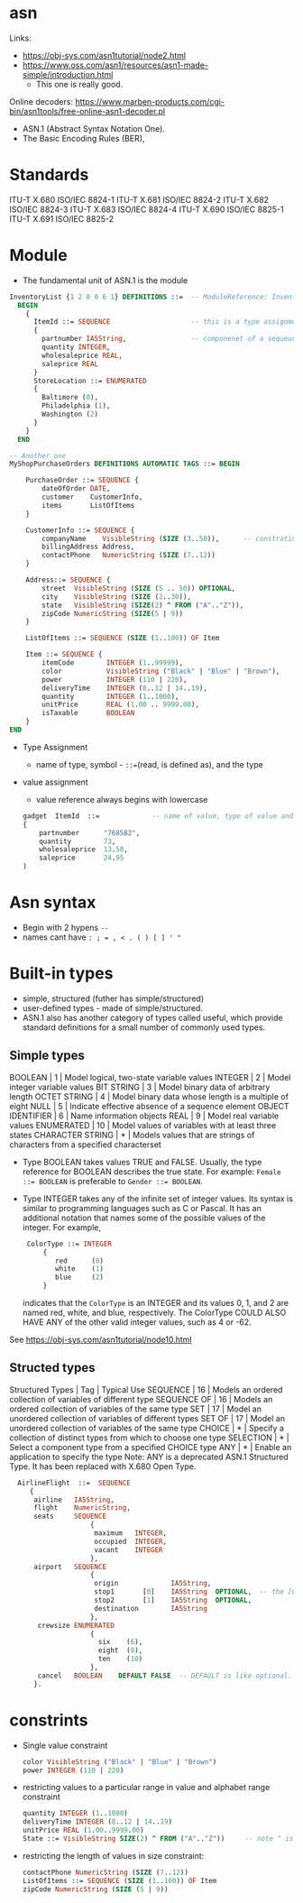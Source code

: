 # asn

Links:
* https://obj-sys.com/asn1tutorial/node2.html
* https://www.oss.com/asn1/resources/asn1-made-simple/introduction.html
    * This one is really good.

Online decoders:
https://www.marben-products.com/cgi-bin/asn1tools/free-online-asn1-decoder.pl

* ASN.1 (Abstract Syntax Notation One).
* The Basic Encoding Rules (BER),

# Standards


ITU-T X.680	ISO/IEC 8824-1
ITU-T X.681	ISO/IEC 8824-2
ITU-T X.682	ISO/IEC 8824-3
ITU-T X.683	ISO/IEC 8824-4
ITU-T X.690	ISO/IEC 8825-1
ITU-T X.691	ISO/IEC 8825-2

# Module

* The fundamental unit of ASN.1 is the module

```asn
InventoryList {1 2 0 0 6 1} DEFINITIONS ::=  -- ModuleReference: InventoryList, Object Identifier, DEFINITIONS is a keyword
  BEGIN
    {
      ItemId ::= SEQUENCE                    -- this is a type assignment. Begins with a Capital letter
      {
        partnumber IA5String,                -- componenet of a sequeunce. identifiers. Begin with a lower case
        quantity INTEGER,
        wholesaleprice REAL,
        saleprice REAL
      }
      StoreLocation ::= ENUMERATED
      {
        Baltimore (0),
        Philadelphia (1),
        Washington (2)
      }
    }
  END

-- Another one
MyShopPurchaseOrders DEFINITIONS AUTOMATIC TAGS ::= BEGIN

    PurchaseOrder ::= SEQUENCE {
        dateOfOrder DATE,
        customer    CustomerInfo,
        items       ListOfItems
    }

    CustomerInfo ::= SEQUENCE {
        companyName    VisibleString (SIZE (3..50)),      -- constratints
        billingAddress Address,
        contactPhone   NumericString (SIZE (7..12))
    }

    Address::= SEQUENCE {
        street  VisibleString (SIZE (5 .. 50)) OPTIONAL,
        city    VisibleString (SIZE (2..30)),
        state   VisibleString (SIZE(2) ^ FROM ("A".."Z")),
        zipCode NumericString (SIZE(5 | 9))
    }

    ListOfItems ::= SEQUENCE (SIZE (1..100)) OF Item

    Item ::= SEQUENCE {
        itemCode        INTEGER (1..99999),
        color           VisibleString ("Black" | "Blue" | "Brown"),
        power           INTEGER (110 | 220),
        deliveryTime    INTEGER (8..12 | 14..19),
        quantity        INTEGER (1..1000),
        unitPrice       REAL (1.00 .. 9999.00),
        isTaxable       BOOLEAN
    }
END

```

* Type Assignment
    * name of type, symbol - `::=`(read, is defined as), and the type

* value assignment
    * value reference always begins with lowercase
    ```asn
    gadget  ItemId  ::=             -- name of value, type of value and ::=
    {
        partnumber      "7685B2",
        quantity        73,
        wholesaleprice  13.50,
        saleprice       24.95
    )
    ```

# Asn syntax

* Begin with 2 hypens `--`
* names cant have `: ; = , < . ( ) [ ] ' "`

# Built-in types

* simple, structured (futher has simple/structured)
* user-defined types - made of simple/structured.
* ASN.1 also has another category of types called useful, which provide
  standard definitions for a small number of commonly used types.

## Simple types

BOOLEAN           | 1  |  Model logical, two-state variable values
INTEGER           | 2  |  Model integer variable values
BIT STRING        | 3  |  Model binary data of arbitrary length
OCTET STRING      | 4  |  Model binary data whose length is a multiple of eight
NULL              | 5  |  Indicate effective absence of a sequence element
OBJECT IDENTIFIER | 6  |  Name information objects
REAL              | 9  |  Model real variable values
ENUMERATED        | 10 |  Model values of variables with at least three states
CHARACTER STRING  | *  |  Models values that are strings of characters from a specified characterset

* Type BOOLEAN takes values TRUE and FALSE. Usually, the type reference for
  BOOLEAN describes the true state. For example: `Female ::= BOOLEAN` is
  preferable to `Gender ::= BOOLEAN`.

* Type INTEGER takes any of the infinite set of integer values. Its syntax is
  similar to programming languages such as C or Pascal. It has an additional
  notation that names some of the possible values of the integer. For example,

  ```asn
   ColorType ::= INTEGER
       {
          red      (0)
          white    (1)
          blue     (2)
       }
  ```
   indicates that the `ColorType` is an INTEGER and its values 0, 1, and 2 are
   named red, white, and blue, respectively. The ColorType COULD ALSO HAVE ANY
   of the other valid integer values, such as 4 or -62.

See https://obj-sys.com/asn1tutorial/node10.html

## Structed types

Structured Types  |  Tag |  Typical Use
SEQUENCE          |  16  |  Models an ordered collection of variables of different type
SEQUENCE OF       |  16  |  Models an ordered collection of variables of the same type
SET               |  17  |  Model an unordered collection of variables of different types
SET OF            |  17  |  Model an unordered collection of variables of the same type
CHOICE            |  *   |  Specify a collection of distinct types from which to choose one type
SELECTION         |  *   |  Select a component type from a specified CHOICE type
ANY               |  *   |  Enable an application to specify the type
Note: ANY is a deprecated ASN.1 Structured Type. It has been replaced with X.680 Open Type.

```asn
  AirlineFlight  ::=  SEQUENCE
     {
      airline   IA5String,
      flight    NumericString,
      seats     SEQUENCE
                    {
                     maximum   INTEGER,
                     occupied  INTEGER,
                     vacant    INTEGER
                    },
      airport   SEQUENCE
                    {
                     origin             IA5String,
                     stop1       [0]    IA5String  OPTIONAL,  -- the [0] is necessary as consequetive optional components are of same type
                     stop2       [1]    IA5String  OPTIONAL,
                     destination        IA5String
                    },
       crewsize ENUMERATED
                    {
                      six    (6),
                      eight  (8),
                      ten    (10)
                    },
       cancel   BOOLEAN    DEFAULT FALSE  -- DEFAULT is like optional. Not sent unless value is TRUE
      }.

```

# constrints

* Single value constraint

    ```asn
    color VisibleString ("Black" | "Blue" | "Brown")
    power INTEGER (110 | 220)
    ```
* restricting values to a particular range in value and alphabet range constraint
    ```asn
    quantity INTEGER (1..1000)
    deliveryTime INTEGER (8..12 | 14..19)
    unitPrice REAL (1.00..9999.00)
    State ::= VisibleString SIZE(2) ^ FROM ("A".."Z"))     -- note ^ is intersection(or logical-and)
    ```
* restricting the length of values in size constraint:
    ```asn
    contactPhone NumericString (SIZE (7..12))
    ListOfItems ::= SEQUENCE (SIZE (1..100)) OF Item
    zipCode NumericString (SIZE (5 | 9))
    ```



